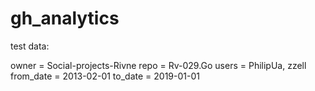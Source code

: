 # gh_analytics


test data:

owner = Social-projects-Rivne
repo = Rv-029.Go
users = PhilipUa, zzell
from_date = 2013-02-01
to_date = 2019-01-01